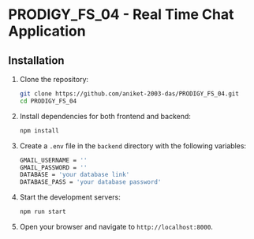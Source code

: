 # PRODIGY_FS_04 - Real Time Chat Application

## Installation

1. Clone the repository:
   ```bash
   git clone https://github.com/aniket-2003-das/PRODIGY_FS_04.git
   cd PRODIGY_FS_04
   ```

2. Install dependencies for both frontend and backend:
   ```bash
   npm install


3. Create a `.env` file in the `backend` directory with the following variables:
   ```bash
   GMAIL_USERNAME = ''
   GMAIL_PASSWORD = ''  
   DATABASE = 'your database link'
   DATABASE_PASS = 'your database password'
   ```

4. Start the development servers:
   ```bash
   npm run start
   ```

5. Open your browser and navigate to `http://localhost:8000`.
